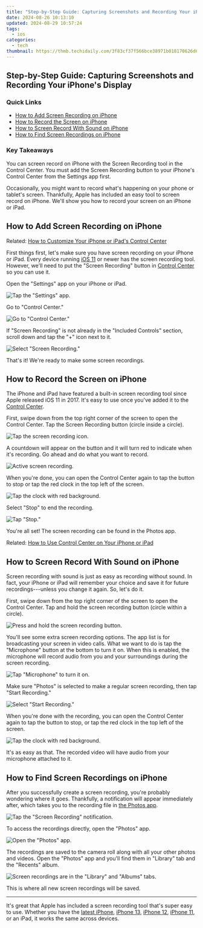 ```yaml
---
title: "Step-by-Step Guide: Capturing Screenshots and Recording Your iPhone's Display"
date: 2024-08-26 10:13:10
updated: 2024-08-29 10:57:24
tags:
  - ios
categories:
  - tech
thumbnail: https://thmb.techidaily.com/3f83cf37f566bce38971b018170626d6e67c9f875eec12a8f86b696a3d6ea101.jpg
---
```


## Step-by-Step Guide: Capturing Screenshots and Recording Your iPhone's Display

### Quick Links

* [How to Add Screen Recording on iPhone](https://apple-account.techidaily.com/in-2024-how-to-erase-an-iphone-se-without-apple-id-password-by-drfone-ios/)
* [How to Record the Screen on iPhone](https://youtube-web.techidaily.com/cally-acclaimed-video-cards-for-clear-youtube-broadcasts-for-2024/)
* [How to Screen Record With Sound on iPhone](https://iphone-unlock.techidaily.com/in-2024-disabling-iphone-6-parental-restrictions-withwithout-password-drfone-by-drfone-ios/)
* [How to Find Screen Recordings on iPhone](https://youtube-tips.techidaily.com/outube-subscribers-hundreds-of-subscribers-for-5/)

### Key Takeaways

 You can screen record on iPhone with the Screen Recording tool in the Control Center. You must add the Screen Recording button to your iPhone's Control Center from the Settings app first.

 Occasionally, you might want to record what's happening on your phone or tablet's screen. Thankfully, Apple has included an easy tool to screen record on iPhone. We'll show you how to record your screen on an iPhone or iPad.

##  How to Add Screen Recording on iPhone

Related: [How to Customize Your iPhone or iPad's Control Center](https://twitter-videos.techidaily.com/in-2024-gif-galore-converting-tweet-videos-at-zero-cost/) 

 First things first, let's make sure you have screen recording on your iPhone or iPad. Every device running [iOS 11](https://remote-screen-capture.techidaily.com/updated-2023s-best-screen-recorder-discover-with-camstudio/) or newer has the screen recording tool. However, we'll need to put the "Screen Recording" button in [Control Center](https://twitter-videos.techidaily.com/in-2024-gif-galore-converting-tweet-videos-at-zero-cost/) so you can use it.

 Open the "Settings" app on your iPhone or iPad.

![Tap the &quot;Settings&quot; app.](https://static1.howtogeekimages.com/wordpress/wp-content/uploads/2023/01/IMG_0158.png) 

 Go to "Control Center."

![Go to &quot;Control Center.&quot;](https://static1.howtogeekimages.com/wordpress/wp-content/uploads/2023/01/IMG_0159.png) 

 If "Screen Recording" is not already in the "Included Controls" section, scroll down and tap the "+" icon next to it.

![Select &quot;Screen Recording.&quot;](https://static1.howtogeekimages.com/wordpress/wp-content/uploads/2023/01/2023-01-30_11-58-30.png) 

 That's it! We're ready to make some screen recordings.

##  How to Record the Screen on iPhone

 The iPhone and iPad have featured a built-in screen recording tool since Apple released iOS 11 in 2017\. It's easy to use once you've added it to the [Control Center](https://youtube-blog.techidaily.com/ring-how-tseries-harnesses-revenue-from-online-viewer-base-youtube/).

 First, swipe down from the top right corner of the screen to open the Control Center. Tap the Screen Recording button (circle inside a circle).

![Tap the screen recording icon.](https://static1.howtogeekimages.com/wordpress/wp-content/uploads/2023/01/IMG_0163.png) 

 A countdown will appear on the button and it will turn red to indicate when it's recording. Go ahead and do what you want to record.

![Active screen recording.](https://static1.howtogeekimages.com/wordpress/wp-content/uploads/2023/01/IMG_0164.png) 

 When you're done, you can open the Control Center again to tap the button to stop or tap the red clock in the top left of the screen.

![Tap the clock with red background.](https://static1.howtogeekimages.com/wordpress/wp-content/uploads/2023/01/IMG_0165.png) 

 Select "Stop" to end the recording.

![Tap &quot;Stop.&quot;](https://static1.howtogeekimages.com/wordpress/wp-content/uploads/2023/01/IMG_0166.png) 

 You're all set! The screen recording can be found in the Photos app.

Related: [How to Use Control Center on Your iPhone or iPad](https://youtube-blog.techidaily.com/ring-how-tseries-harnesses-revenue-from-online-viewer-base-youtube/) 

##  How to Screen Record With Sound on iPhone

 Screen recording with sound is just as easy as recording without sound. In fact, your iPhone or iPad will remember your choice and save it for future recordings---unless you change it again. So, let's do it.

 First, swipe down from the top right corner of the screen to open the Control Center. Tap and hold the screen recording button (circle within a circle).

![Press and hold the screen recording button.](https://static1.howtogeekimages.com/wordpress/wp-content/uploads/2023/01/2023-01-30_13-21-57.png) 

 You'll see some extra screen recording options. The app list is for broadcasting your screen in video calls. What we want to do is tap the "Microphone" button at the bottom to turn it on. When this is enabled, the microphone will record audio from you and your surroundings during the screen recording.

![Tap &quot;Microphone&quot; to turn it on.](https://static1.howtogeekimages.com/wordpress/wp-content/uploads/2023/01/2023-01-30_13-27-28.png) 

 Make sure "Photos" is selected to make a regular screen recording, then tap "Start Recording."

![Select &quot;Start Recording.&quot;](https://static1.howtogeekimages.com/wordpress/wp-content/uploads/2023/01/IMG_0172.png) 

 When you're done with the recording, you can open the Control Center again to tap the button to stop, or tap the red clock in the top left of the screen.

![Tap the clock with red background.](https://static1.howtogeekimages.com/wordpress/wp-content/uploads/2023/01/IMG_0165.png) 

 It's as easy as that. The recorded video will have audio from your microphone attached to it.

##  How to Find Screen Recordings on iPhone

 After you successfully create a screen recording, you're probably wondering where it goes. Thankfully, a notification will appear immediately after, which takes you to the recording file in [the Photos app](https://win-howtos.techidaily.com/expert-advice-overcoming-directx-encountered-an-unrecoverable-error-on-your-pc/).

![Tap the &quot;Screen Recording&quot; notification.](https://static1.howtogeekimages.com/wordpress/wp-content/uploads/2023/01/IMG_0174.png) 

 To access the recordings directly, open the "Photos" app.

![Open the &quot;Photos&quot; app.](https://static1.howtogeekimages.com/wordpress/wp-content/uploads/2023/01/IMG_0178.png) 

 The recordings are saved to the camera roll along with all your other photos and videos. Open the "Photos" app and you'll find them in "Library" tab and the "Recents" album.

![Screen recordings are in the &quot;Library&quot; and &quot;Albums&quot; tabs.](https://static1.howtogeekimages.com/wordpress/wp-content/uploads/2023/01/IMG_0179.png) 

 This is where all new screen recordings will be saved.

---

 It's great that Apple has included a screen recording tool that's super easy to use. Whether you have the [latest iPhone](https://vimeo-videos.techidaily.com/in-2024-quick-vimeo-transformation-tips-easy-to-create-gifs/), [iPhone 13](https://change-location.techidaily.com/in-2024-planning-to-use-a-pokemon-go-joystick-on-vivo-x-flip-drfone-by-drfone-virtual-android/), [iPhone 12](https://snapchat-videos.techidaily.com/new-in-2024-capturing-smiles-and-chuckles-learn-the-lens-magic-in-snapchat/), [iPhone 11](https://screen-sharing-recording.techidaily.com/updated-in-2024-the-full-scoop-on-camstudio-screen-recorders/), or an iPad, it works the same across devices.

<ins class="adsbygoogle"
     style="display:block"
     data-ad-format="autorelaxed"
     data-ad-client="ca-pub-7571918770474297"
     data-ad-slot="1223367746"></ins>



<ins class="adsbygoogle"
     style="display:block"
     data-ad-client="ca-pub-7571918770474297"
     data-ad-slot="8358498916"
     data-ad-format="auto"
     data-full-width-responsive="true"></ins>
